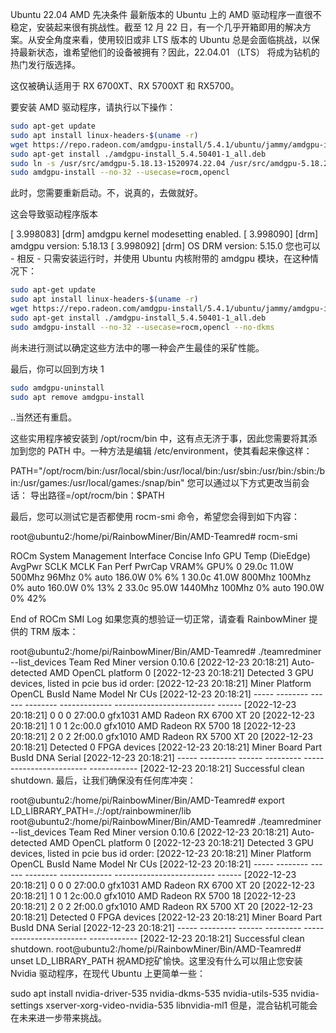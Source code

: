 Ubuntu 22.04 AMD 先决条件
最新版本的 Ubuntu 上的 AMD 驱动程序一直很不稳定，安装起来很有挑战性。截至 12 月 22 日，有一个几乎开箱即用的解决方案。从安全角度来看，使用较旧或非 LTS 版本的 Ubuntu 总是会面临挑战，以保持最新状态，谁希望他们的设备被拥有？因此，22.04.01 （LTS） 将成为钻机的热门发行版选择。

这仅被确认适用于 RX 6700XT、RX 5700XT 和 RX5700。

要安装 AMD 驱动程序，请执行以下操作：

```bash 
sudo apt-get update
sudo apt install linux-headers-$(uname -r)
wget https://repo.radeon.com/amdgpu-install/5.4.1/ubuntu/jammy/amdgpu-install_5.4.50401-1_all.deb
sudo apt-get install ./amdgpu-install_5.4.50401-1_all.deb
sudo ln -s /usr/src/amdgpu-5.18.13-1520974.22.04 /usr/src/amdgpu-5.18.2.22.40-1483871.22.04  # The AMD packages are still slightly broken
sudo amdgpu-install --no-32 --usecase=rocm,opencl
```
此时，您需要重新启动。不，说真的，去做就好。

这会导致驱动程序版本

[ 3.998083] [drm] amdgpu kernel modesetting enabled.
[ 3.998090] [drm] amdgpu version: 5.18.13
[ 3.998092] [drm] OS DRM version: 5.15.0
您也可以 - 相反 - 只需安装运行时，并使用 Ubuntu 内核附带的 amdgpu 模块，在这种情况下：
```bash
sudo apt-get update
sudo apt install linux-headers-$(uname -r)
wget https://repo.radeon.com/amdgpu-install/5.4.1/ubuntu/jammy/amdgpu-install_5.4.50401-1_all.deb
sudo apt-get install ./amdgpu-install_5.4.50401-1_all.deb
sudo amdgpu-install --no-32 --usecase=rocm,opencl --no-dkms
```
尚未进行测试以确定这些方法中的哪一种会产生最佳的采矿性能。

最后，你可以回到方块 1
```bash
sudo amdgpu-uninstall
sudo apt remove amdgpu-install
```
..当然还有重启。

这些实用程序被安装到 /opt/rocm/bin 中，这有点无济于事，因此您需要将其添加到您的 PATH 中。一种方法是编辑 /etc/environment，使其看起来像这样：

PATH="/opt/rocm/bin:/usr/local/sbin:/usr/local/bin:/usr/sbin:/usr/bin:/sbin:/bin:/usr/games:/usr/local/games:/snap/bin"
您可以通过以下方式更改当前会话： 导出路径=/opt/rocm/bin：$PATH

最后，您可以测试它是否都使用 rocm-smi 命令，希望您会得到如下内容：

root@ubuntu2:/home/pi/RainbowMiner/Bin/AMD-Teamred# rocm-smi

ROCm System Management Interface
Concise Info
GPU Temp (DieEdge) AvgPwr SCLK MCLK Fan Perf PwrCap VRAM% GPU%
0 29.0c 11.0W 500Mhz 96Mhz 0% auto 186.0W 0% 6%
1 30.0c 41.0W 800Mhz 100Mhz 0% auto 160.0W 0% 13%
2 33.0c 95.0W 1440Mhz 100Mhz 0% auto 190.0W 0% 42%

End of ROCm SMI Log
如果您真的想验证一切正常，请查看 RainbowMiner 提供的 TRM 版本：

root@ubuntu2:/home/pi/RainbowMiner/Bin/AMD-Teamred# ./teamredminer --list_devices
Team Red Miner version 0.10.6
[2022-12-23 20:18:21] Auto-detected AMD OpenCL platform 0
[2022-12-23 20:18:21] Detected 3 GPU devices, listed in pcie bus id order:
[2022-12-23 20:18:21] Miner Platform OpenCL BusId Name Model Nr CUs
[2022-12-23 20:18:21] ----- -------- ------ -------- ------------- ------------------------- ------
[2022-12-23 20:18:21] 0 0 0 27:00.0 gfx1031 AMD Radeon RX 6700 XT 20
[2022-12-23 20:18:21] 1 0 1 2c:00.0 gfx1010 AMD Radeon RX 5700 18
[2022-12-23 20:18:21] 2 0 2 2f:00.0 gfx1010 AMD Radeon RX 5700 XT 20
[2022-12-23 20:18:21] Detected 0 FPGA devices
[2022-12-23 20:18:21] Miner Board Part BusId DNA Serial
[2022-12-23 20:18:21] ----- --------- ------ --------- ------------------------ ------------
[2022-12-23 20:18:21] Successful clean shutdown.
最后，让我们确保没有任何库冲突：

root@ubuntu2:/home/pi/RainbowMiner/Bin/AMD-Teamred# export LD_LIBRARY_PATH=./:/opt/rainbowminer/lib
root@ubuntu2:/home/pi/RainbowMiner/Bin/AMD-Teamred# ./teamredminer --list_devices
Team Red Miner version 0.10.6
[2022-12-23 20:18:21] Auto-detected AMD OpenCL platform 0
[2022-12-23 20:18:21] Detected 3 GPU devices, listed in pcie bus id order:
[2022-12-23 20:18:21] Miner Platform OpenCL BusId Name Model Nr CUs
[2022-12-23 20:18:21] ----- -------- ------ -------- ------------- ------------------------- ------
[2022-12-23 20:18:21] 0 0 0 27:00.0 gfx1031 AMD Radeon RX 6700 XT 20
[2022-12-23 20:18:21] 1 0 1 2c:00.0 gfx1010 AMD Radeon RX 5700 18
[2022-12-23 20:18:21] 2 0 2 2f:00.0 gfx1010 AMD Radeon RX 5700 XT 20
[2022-12-23 20:18:21] Detected 0 FPGA devices
[2022-12-23 20:18:21] Miner Board Part BusId DNA Serial
[2022-12-23 20:18:21] ----- --------- ------ --------- ------------------------ ------------
[2022-12-23 20:18:21] Successful clean shutdown.
root@ubuntu2:/home/pi/RainbowMiner/Bin/AMD-Teamred# unset LD_LIBRARY_PATH
祝AMD挖矿愉快。这里没有什么可以阻止您安装 Nvidia 驱动程序，在现代 Ubuntu 上更简单一些：

sudo apt install nvidia-driver-535 nvidia-dkms-535 nvidia-utils-535 nvidia-settings xserver-xorg-video-nvidia-535  libnvidia-ml1
但是，混合钻机可能会在未来进一步带来挑战。